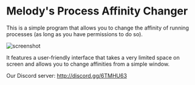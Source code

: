 # Melody's Process Affinity Changer
This is a simple program that allows you to change the affinity of running processes (as long as you have permissions to do so).

![screenshot](https://github.com/SheMelody/process-affinity-changer/assets/20774468/afc405e7-08f1-495f-a15c-fc15172f5042)

It features a user-friendly interface that takes a very limited space on screen and allows you to change affinities from a simple window.

Our Discord server: http://discord.gg/6TMHU63
